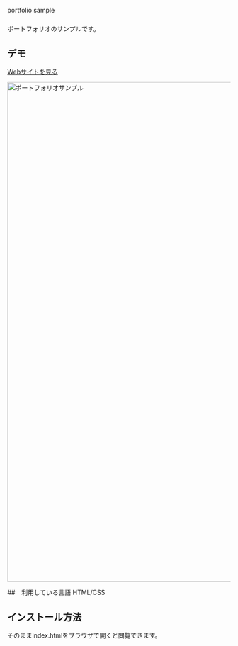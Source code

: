 portfolio sample
#####

ポートフォリオのサンプルです。

## デモ
[Webサイトを見る](https://shuichiro-jp.herokuapp.com/)

<img width="1128" alt="ポートフォリオサンプル" src="https://user-images.githubusercontent.com/85736751/122647292-7ed5bd80-d15e-11eb-84a9-52e21829687e.png">

##　利用している言語
HTML/CSS

## インストール方法
そのままindex.htmlをブラウザで開くと閲覧できます。
